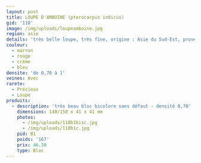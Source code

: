 ```yaml
---
layout: post
title: LOUPE D'AMBOINE (pterocarpus indicus)
gid: '110'
image: /img/uploads/loupeamboine.jpg
region: asie
details: 'très belle loupe, très fine, origine : Asie du Sud-Est, provenance : USA'
couleur:
  - marron
  - rouge
  - crème
  - bleu
densite: 'de 0,70 à 1'
veines: Avec
rarete:
  - Précieux
  - Loupe
produits:
  - description: 'très beau bloc bicolore sans défaut - densité 0,70'
    dimensions: 140/150 x 41 x 41 mm
    photos:
      - /img/uploads/110b1bisc.jpg
      - /img/uploads/110b1c.jpg
    pid: B1
    poids: '167'
    prix: 46.30
    type: Bloc
---
```


